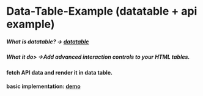 # Data-Table-Example (datatable + api example)
##### What is datatable? -> [datatable](https://datatables.net/)
##### What it do> ->Add advanced interaction controls to your HTML tables.
**fetch API data and render it in data table.**
#### basic implementation: [demo](https://saxenaudit.github.io/Data-Table-Example)
